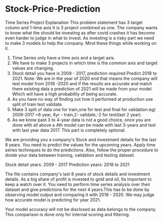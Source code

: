 # Stock-Price-Prediction
Time Series Project Explanation
This problem statement has 3 target column and 1-time axis
It is 3 project combined as one.
The company wants to know what the should be investing as after covid crashes it has become even harder to judge in what to invest.
As investing is a risky part we need to make 3 models to help the company.
Mind these things while working on it.

1. Time Series only have a time axis and a target axis.
2. We have to make 3 projects in which time is the common axis and target values are changing.
3. Stock detail you have is 2009 - 2017, prediction required Predict 2018 to 2021.
Note: We are in the year of 2020 end that means the company will test model from 2018 -2020 and if the results are accurate and match there existing data a prediction of 2021 will be made from your model. Which will have a high probability of being accurate.
4. As you have no way of finding out how it performed at production use split of train test validate.
5. Make 3 split of data one for train,one for test and final for validation.eg( 2009-2017 =8 year, 6yr - train,2- validate,-2 for test(last 2 year).
6. As we know past 3 to 4-year data is not a good choice, once you are done with all above a 4th model can be made with last 3-years and test with last year data 2017. This part is completely optional.

We are providing you a company's Stock and investment details for the last 8 years. You need to predict the values for the upcoming years. Apply time series techniques to do the predictions. Also, follow the proper procedure to divide your data between training, validation and testing dataset. 

Stock detail years: 2009 - 2017
Prediction years:  2018 to 2021

The file contains company's last 8 years of stock details and investment details. As a big share of profit is invested to gold and oil, Its important to keep a watch over it.
You need to perform time series analysis over their dataset and give predictions for the next 4 years.This has to be done by observing model output and comparing it with 2018 - 2020.
We may judge how accurate model is predicting for year 2021.

Your model accuracy will not be disclosed as data belongs to the company. This comparison is done only for internal scoring and filtering.
